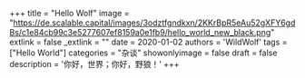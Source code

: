 +++
title = "Hello Wolf"
image = "https://de.scalable.capital/images/3odztfgndkxn/2KKrBpR5eAu52gXFY6gdBs/c1e84cb99c3e5277607ef8159a0e1fb9/hello_world_new_black.png"
extlink = false
_extlink = ""
date = 2020-01-02
authors = 'WildWolf'
tags = ["Hello World"]
categories = "杂谈"
showonlyimage = false
draft = false
description = '你好，世界；你好，野狼！'
+++

